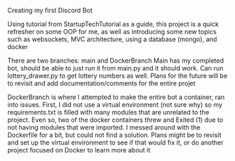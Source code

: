 Creating my first Discord Bot

Using tutorial from StartupTechTutorial as a guide, this project is a quick refresher on some OOP for me, as well as introducing some new topics such as websockets, MVC architecture, using a database (mongo), and docker 

There are two branches: main and DockerBranch
Main has my completed bot, should be able to just run it from main.py and it should work. Can run lottery_drawer.py to get lottery numbers as well.
Plans for the future will be to revisit and add documentation/comments for the entire projet

DockerBranch is where I attempted to make the entire bot a container, ran into issues. First, I did not use a virtual environment (not sure why) so my requirements.txt is filled with many modules that are unrelated to the project. Even so, two of the docker containers threw and Exited (1) due to not having modules that were imported. I messed around with the Dockerfile for a bit, but could not find a solution. 
Plans might be to revisit and set up the virtual environment to see if that would fix it, or do another project focused on Docker to learn more about it

